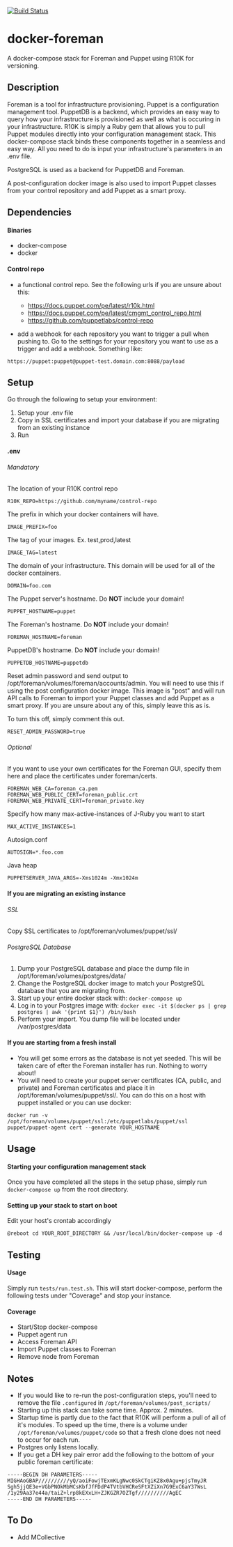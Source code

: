 [![Build Status](https://travis-ci.org/luksi1/docker-foreman.svg?branch=master)](https://travis-ci.org/luksi1/docker-foreman)

# docker-foreman

A docker-compose stack for Foreman and Puppet using R10K for versioning.

## Description

Foreman is a tool for infrastructure provisioning. Puppet is a configuration management tool. PuppetDB is a backend, which provides an easy way to query how your infrastructure is provisioned as well as what is occuring in your infrastructure. R10K is simply a Ruby gem that allows you to pull Puppet modules directly into your configuration management stack. This docker-compose stack binds these components together in a seamless and easy way. All you need to do is input your infrastructure's parameters in an .env file.

PostgreSQL is used as a backend for PuppetDB and Foreman.

A post-configuration docker image is also used to import Puppet classes from your control repository and add Puppet as a smart proxy.

## Dependencies

#### Binaries
- docker-compose
- docker

#### Control repo
- a functional control repo. See the following urls if you are unsure about this:

  - https://docs.puppet.com/pe/latest/r10k.html
  - https://docs.puppet.com/pe/latest/cmgmt_control_repo.html
  - https://github.com/puppetlabs/control-repo
  
- add a webhook for each repository you want to trigger a pull when pushing to. Go to the settings for your repository you want to use as a trigger and add a webhook. Something like:
```
https://puppet:puppet@puppet-test.domain.com:8088/payload
```

## Setup

Go through the following to setup your environment:

1. Setup your .env file 
2. Copy in SSL certificates and import your database if you are migrating from an existing instance
3. Run

#### .env

###### Mandatory

The location of your R10K control repo
```
R10K_REPO=https://github.com/myname/control-repo
```

The prefix in which your docker containers will have. 
```
IMAGE_PREFIX=foo
```

The tag of your images. Ex. test,prod,latest
```
IMAGE_TAG=latest
```

The domain of your infrastructure. This domain will be used for all of the docker containers.
```
DOMAIN=foo.com
```

The Puppet server's hostname. Do <b>NOT</b> include your domain!
```
PUPPET_HOSTNAME=puppet
```

The Foreman's hostname. Do <b>NOT</b> include your domain!
```
FOREMAN_HOSTNAME=foreman
```

PuppetDB's hostname. Do <b>NOT</b> include your domain!
```
PUPPETDB_HOSTNAME=puppetdb
```

Reset admin password and send output to /opt/foreman/volumes/foreman/accounts/admin.
You will need to use this if using the post configuration docker image. This image is "post" and will
run API calls to Foreman to import your Puppet classes and add Puppet as a smart proxy. If you are unsure about any of this, simply leave this as is. 

To turn this off, simply comment this out.
```
RESET_ADMIN_PASSWORD=true
```

###### Optional
If you want to use your own certificates for the Foreman GUI, specify them here
and place the certificates under foreman/certs.
```
FOREMAN_WEB_CA=foreman_ca.pem
FOREMAN_WEB_PUBLIC_CERT=foreman_public.crt
FOREMAN_WEB_PRIVATE_CERT=foreman_private.key
```

Specify how many max-active-instances of J-Ruby you want to start
```
MAX_ACTIVE_INSTANCES=1
```

Autosign.conf
```
AUTOSIGN=*.foo.com
```

Java heap
```
PUPPETSERVER_JAVA_ARGS=-Xms1024m -Xmx1024m
```

#### If you are migrating an existing instance

###### SSL

Copy SSL certificates to /opt/foreman/volumes/puppet/ssl/

###### PostgreSQL Database

1. Dump your PostgreSQL database and place the dump file in /opt/foreman/volumes/postgres/data/
2. Change the PostgreSQL docker image to match your PostgreSQL database that you are migrating from.
3. Start up your entire docker stack with: `docker-compose up`
4. Log in to your Postgres image with: `docker exec -it $(docker ps | grep postgres | awk '{print $1}') /bin/bash`
5. Perform your import. You dump file will be located under /var/postgres/data

#### If you are starting from a fresh install

- You will get some errors as the database is not yet seeded. This will be taken care of efter the Foreman installer has run. Nothing to worry about!
- You will need to create your puppet server certificates (CA, public, and private) and Foreman certificates and place it in /opt/foreman/volumes/puppet/ssl/. You can do this on a host with puppet installed or you can use docker:
```
docker run -v /opt/foreman/volumes/puppet/ssl:/etc/puppetlabs/puppet/ssl puppet/puppet-agent cert --generate YOUR_HOSTNAME
```

## Usage

#### Starting your configuration management stack

Once you have completed all the steps in the setup phase, simply run `docker-compose up` from the root directory.

#### Setting up your stack to start on boot

Edit your host's crontab accordingly
```
@reboot cd YOUR_ROOT_DIRECTORY && /usr/local/bin/docker-compose up -d
```

## Testing

#### Usage

Simply run `tests/run.test.sh`. This will start docker-compose, perform the following tests under "Coverage" and stop your instance.

#### Coverage

- Start/Stop docker-compose
- Puppet agent run
- Access Foreman API
- Import Puppet classes to Foreman
- Remove node from Foreman

## Notes

- If you would like to re-run the post-configuration steps, you'll need to remove the file `.configured` in `/opt/foreman/volumes/post_scripts/`
- Starting up this stack can take some time. Approx. 2 minutes.
- Startup time is partly due to the fact that R10K will perform a pull of all of it's modules. To speed up the time, there is a volume under `/opt/foreman/volumes/puppet/code` so that a fresh clone does not need to occur for each run.
- Postgres only listens locally.
- If you get a DH key pair error add the following to the bottom of your public foreman certificate: 
```
-----BEGIN DH PARAMETERS-----
MIGHAoGBAP//////////yQ/aoiFowjTExmKLgNwc0SkCTgiKZ8x0Agu+pjsTmyJR
Sgh5jjQE3e+VGbPNOkMbMCsKbfJfFDdP4TVtbVHCReSFtXZiXn7G9ExC6aY37WsL
/1y29Aa37e44a/taiZ+lrp8kEXxLH+ZJKGZR7OZTgf//////////AgEC
-----END DH PARAMETERS-----
```

## To Do

- Add MCollective
